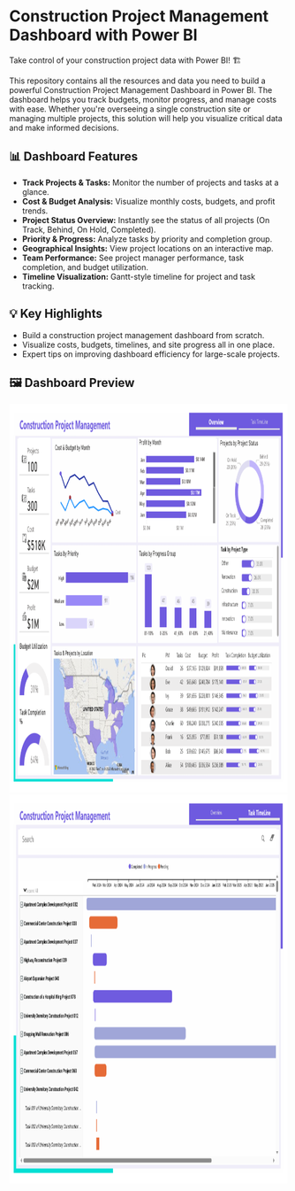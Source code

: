 # Construction Project Management Dashboard with Power BI

Take control of your construction project data with Power BI! 🏗️

This repository contains all the resources and data you need to build a powerful Construction Project Management Dashboard in Power BI. The dashboard helps you track budgets, monitor progress, and manage costs with ease. Whether you're overseeing a single construction site or managing multiple projects, this solution will help you visualize critical data and make informed decisions.

## 📊 Dashboard Features

- **Track Projects & Tasks:** Monitor the number of projects and tasks at a glance.
- **Cost & Budget Analysis:** Visualize monthly costs, budgets, and profit trends.
- **Project Status Overview:** Instantly see the status of all projects (On Track, Behind, On Hold, Completed).
- **Priority & Progress:** Analyze tasks by priority and completion group.
- **Geographical Insights:** View project locations on an interactive map.
- **Team Performance:** See project manager performance, task completion, and budget utilization.
- **Timeline Visualization:** Gantt-style timeline for project and task tracking.

## 💡 Key Highlights

- Build a construction project management dashboard from scratch.
- Visualize costs, budgets, timelines, and site progress all in one place.
- Expert tips on improving dashboard efficiency for large-scale projects.


## 🖼️ Dashboard Preview

<img width="1254" height="703" alt="Dashboard Overview" src="https://github.com/ranaibrahim4/Construction-Project-Management/blob/main/Overview%20Dashboard.png?raw=true" />
<img width="1254" height="703" alt="Task Timeline" src="https://github.com/ranaibrahim4/Construction-Project-Management/blob/main/Task%20Timeline.png?raw=true" />

